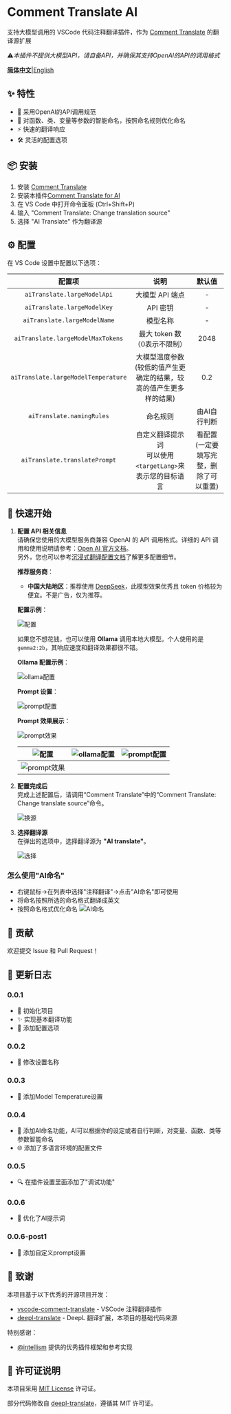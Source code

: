 # Comment Translate AI

支持大模型调用的 VSCode 代码注释翻译插件，作为 [Comment Translate](https://marketplace.visualstudio.com/items?itemName=intellsmi.comment-translate) 的翻译源扩展

⚠️*本插件不提供大模型API，请自备API，并确保其支持OpenAI的API的调用格式*

[**简体中文**](README.md)|[English](README_en.md)

## ✨ 特性

- 🤖 采用OpenAI的API调用规范
- 🎯 对函数、类、变量等参数的智能命名，按照命名规则优化命名
- ⚡ 快速的翻译响应
- 🛠️ 灵活的配置选项

## 📦 安装

1. 安装 [Comment Translate](https://marketplace.visualstudio.com/items?itemName=intellsmi.comment-translate)
2. 安装本插件[Comment Translate for AI](https://marketplace.visualstudio.com/items?itemName=Cheng-MaoMao.ai-powered-comment-translate-extension&ssr=false#overview)
3. 在 VS Code 中打开命令面板 (Ctrl+Shift+P)
4. 输入 "Comment Translate: Change translation source"
5. 选择 "AI Translate" 作为翻译源

## ⚙️ 配置

在 VS Code 设置中配置以下选项：

|                配置项                |                                   说明                                   |    默认值    |
| :-----------------------------------: | :----------------------------------------------------------------------: | :----------: |
|     `aiTranslate.largeModelApi`     |                             大模型 API 端点                             |      -      |
|     `aiTranslate.largeModelKey`     |                                 API 密钥                                 |      -      |
|    `aiTranslate.largeModelName`    |                                 模型名称                                 |      -      |
|  `aiTranslate.largeModelMaxTokens`  |                       最大 token 数（0表示不限制）                       |     2048     |
| `aiTranslate.largeModelTemperature` | 大模型温度参数<br />(较低的值产生更确定的结果，较高的值产生更多样的结果) |     0.2     |
|      `aiTranslate.namingRules`      |                                 命名规则                                 | 由AI自行判断 |
|`aiTranslate.translatePrompt`|自定义翻译提示词<br/>可以使用`<targetLang>`来表示您的目标语言|看配置(一定要填写完整，删除了可以重置)|

## 🚀 快速开始

1. **配置 API 相关信息**  
   请确保您使用的大模型服务商兼容 OpenAI 的 API 调用格式。详细的 API 调用和使用说明请参考：[Open AI 官方文档](https://platform.openai.com/docs/api-reference/chat)。  
   另外，您也可以参考[沉浸式翻译配置文档](https://immersivetranslate.com/zh-Hans/docs/services/ai)了解更多配置细节。

   **推荐服务商**：
   - **中国大陆地区**：推荐使用 [DeepSeek](https://platform.deepseek.com/)，此模型效果优秀且 token 价格较为便宜。不是广告，仅为推荐。

   **配置示例**：
   
   ![配置](./image/setting.png)

   如果您不想花钱，也可以使用 **Ollama** 调用本地大模型。个人使用的是 `gemma2:2b`，其响应速度和翻译效果都很不错。

   **Ollama 配置示例**：
   
   ![ollama配置](./image/ollama-setting.png)

   **Prompt 设置**：
   
   ![prompt配置](./image/prompt-setting.png)

   **Prompt 效果展示**：
   
   ![prompt效果](./image/prompt-setting-show.png)

    | ![配置](./image/setting.png) | ![ollama配置](./image/ollama-setting.png) | ![prompt配置](./image/prompt-setting.png) |
   |:---------------------------:|:---------------------------------------:|:----------------------------------------:|
   | ![prompt效果](./image/prompt-setting-show.png) |   |   |

3. **配置完成后**  
   完成上述配置后，请调用“Comment Translate”中的“Comment Translate: Change translate source”命令。

   ![换源](./image/change.png)

4. **选择翻译源**  
   在弹出的选项中，选择翻译源为 **"AI translate"**。

   ![选择](./image/select.png)

### 怎么使用"AI命名"

* 右键鼠标→在列表中选择"注释翻译"→点击"AI命名"即可使用
* 将命名按照所选的命名格式翻译成英文
* 按照命名格式优化命名
  ![AI命名](./image/AI%20Naming.gif)

## 🤝 贡献

欢迎提交 Issue 和 Pull Request！

## 📝 更新日志

### 0.0.1

- 🎉 初始化项目
- ✨ 实现基本翻译功能
- 🔧 添加配置选项

### 0.0.2

- 🔧 修改设置名称

### 0.0.3

- 🔧 添加Model Temperature设置

### 0.0.4

- 🤖 添加AI命名功能，AI可以根据你的设定或者自行判断，对变量、函数、类等参数智能命名
- 🌐 添加了多语言环境的配置文件

### 0.0.5

- 🔍 在插件设置里面添加了"调试功能"

### 0.0.6

- 🤖 优化了AI提示词

### 0.0.6-post1

- 🔧 添加自定义prompt设置

## 🙏 致谢

本项目基于以下优秀的开源项目开发：

- [vscode-comment-translate](https://github.com/intellism/vscode-comment-translate) - VSCode 注释翻译插件
- [deepl-translate](https://github.com/intellism/deepl-translate) - DeepL 翻译扩展，本项目的基础代码来源

特别感谢：

- [@intellism](https://github.com/intellism) 提供的优秀插件框架和参考实现

## 📄 许可证说明

本项目采用 [MIT License](LICENSE) 许可证。

部分代码修改自 [deepl-translate](https://github.com/intellism/deepl-translate)，遵循其 MIT 许可证。
